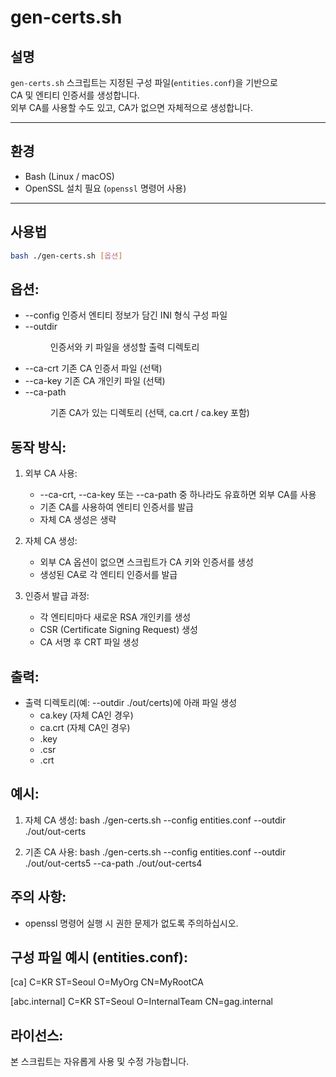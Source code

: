 # gen-certs.sh

## 설명
`gen-certs.sh` 스크립트는 지정된 구성 파일(`entities.conf`)을 기반으로  
CA 및 엔티티 인증서를 생성합니다.  
외부 CA를 사용할 수도 있고, CA가 없으면 자체적으로 생성합니다.

---

## 환경
- Bash (Linux / macOS)
- OpenSSL 설치 필요 (`openssl` 명령어 사용)

---

## 사용법
```bash
bash ./gen-certs.sh [옵션]
```

## 옵션:
- --config <file>       인증서 엔티티 정보가 담긴 INI 형식 구성 파일
- --outdir <dir>        인증서와 키 파일을 생성할 출력 디렉토리
- --ca-crt <file>       기존 CA 인증서 파일 (선택)
- --ca-key <file>       기존 CA 개인키 파일 (선택)
- --ca-path <dir>       기존 CA가 있는 디렉토리 (선택, ca.crt / ca.key 포함)

## 동작 방식:
1. 외부 CA 사용:
    - --ca-crt, --ca-key 또는 --ca-path 중 하나라도 유효하면 외부 CA를 사용
    - 기존 CA를 사용하여 엔티티 인증서를 발급
    - 자체 CA 생성은 생략

2. 자체 CA 생성:
    - 외부 CA 옵션이 없으면 스크립트가 CA 키와 인증서를 생성
    - 생성된 CA로 각 엔티티 인증서를 발급

3. 인증서 발급 과정:
    - 각 엔티티마다 새로운 RSA 개인키를 생성
    - CSR (Certificate Signing Request) 생성
    - CA 서명 후 CRT 파일 생성

## 출력:
- 출력 디렉토리(예: --outdir ./out/certs)에 아래 파일 생성
    - ca.key (자체 CA인 경우)
    - ca.crt (자체 CA인 경우)
    - <entity>.key
    - <entity>.csr
    - <entity>.crt

## 예시:
1. 자체 CA 생성:
bash ./gen-certs.sh --config entities.conf --outdir ./out/out-certs

2. 기존 CA 사용:
bash ./gen-certs.sh --config entities.conf --outdir ./out/out-certs5 --ca-path ./out/out-certs4

## 주의 사항:
- openssl 명령어 실행 시 권한 문제가 없도록 주의하십시오.

## 구성 파일 예시 (entities.conf):
[ca]
C=KR
ST=Seoul
O=MyOrg
CN=MyRootCA

[abc.internal]
C=KR
ST=Seoul
O=InternalTeam
CN=gag.internal

## 라이선스:
본 스크립트는 자유롭게 사용 및 수정 가능합니다.

